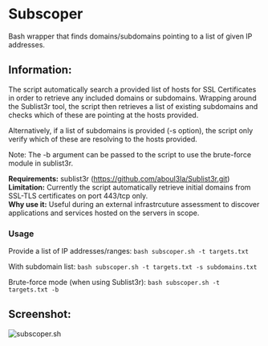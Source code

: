 # Subscoper
Bash wrapper that finds domains/subdomains pointing to a list of given IP addresses.

Information:
---------------
The script automatically search a provided list of hosts for SSL Certificates in order to retrieve any included domains or subdomains.
Wrapping around the Sublist3r tool, the script then retrieves a list of existing subdomains and checks which of these are pointing at the hosts provided.   
  
Alternatively, if a list of subdomains is provided (-s option), the script only verify which of these are resolving to the hosts provided.  
  
Note: The -b argument can be passed to the script to use the brute-force module in sublist3r.

**Requirements:** sublist3r (https://github.com/aboul3la/Sublist3r.git)  
**Limitation:** Currently the script automatically retrieve initial domains from SSL-TLS certificates on port 443/tcp only.  
**Why use it:** Useful during an external infrastrcuture assessment to discover applications and services hosted on the servers in scope.  

### Usage
Provide a list of IP addresses/ranges:
`bash subscoper.sh -t targets.txt`

With subdomain list:
`bash subscoper.sh -t targets.txt -s subdomains.txt`

Brute-force mode (when using Sublist3r):
`bash subscoper.sh -t targets.txt -b`

Screenshot:
--------------------
![subscoper.sh](https://user-images.githubusercontent.com/44804367/100872575-eade2600-3499-11eb-807d-49669dfa2b7d.PNG)

